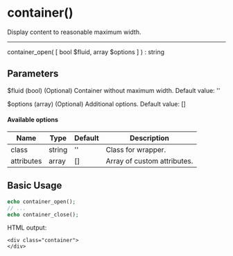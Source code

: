 # container()

Display content to reasonable maximum width.

---

container_open( [ bool $fluid, array $options ] ) : string

## Parameters

$fluid (bool) (Optional) Container without maximum width. Default value: ''

$options (array) (Optional) Additional options. Default value: []

#### Available options

| Name       | Type   | Default | Description                                      |
|------------|--------|---------|--------------------------------------------------|
| class      | string | ''      | Class for wrapper.                               |
| attributes | array  | []      | Array of custom attributes.                      |

## Basic Usage

```php
echo container_open();
// ...
echo container_close();
```

HTML output:

```xhtml
<div class="container">
</div>
```
